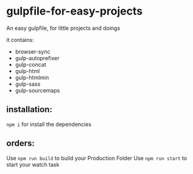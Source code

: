 # gulpfile-for-easy-projects
An easy gulpfile, for little projects and doings

it contains: 
* browser-sync
* gulp-autoprefixer
* gulp-concat
* gulp-html
* gulp-htmlmin
* gulp-sass
* gulp-sourcemaps

## installation:
`npm i` for install the dependencies

## orders:
Use `npm run build` to build your Production Folder
Use `npm run start` to start your watch task 
